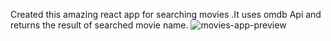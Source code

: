 Created this amazing react app for searching movies .It uses omdb Api and returns the result of searched movie name.
![movies-app-preview](https://user-images.githubusercontent.com/84692375/226098947-2ede38eb-53df-4bf9-abb2-019e5af32f84.png)
